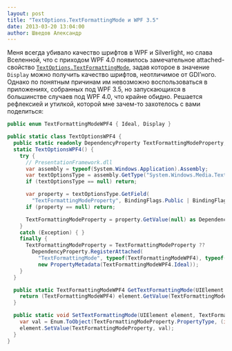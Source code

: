 ```yaml
---
layout: post
title: "TextOptions.TextFormattingMode и WPF 3.5"
date: 2013-03-20 13:04:00
author: Шведов Александр
---
```

Меня всегда убивало качество шрифтов в WPF и Silverlight, но слава Вселенной, что с приходом WPF 4.0 появилось замечательное attached-свойство [`TextOptions.TextFormattingMode`](http://msdn.microsoft.com/en-us/library/system.windows.media.textoptions.textformattingmode.aspx), задав которое в значение `Display` можно получить качество шрифтов, неотличимое от GDI’ного. Однако по понятным причинам им невозможно воспользоваться в приложениях, собранных под WPF 3.5, но запускающихся в большинстве случаев под WPF 4.0, что крайне обидно. Решается рефлексией и утилкой, которой мне зачем-то захотелось с вами поделиться:

```c#
public enum TextFormattingModeWPF4 { Ideal, Display }

public static class TextOptionsWPF4 {
  public static readonly DependencyProperty TextFormattingModeProperty;
  static TextOptionsWPF4() {
    try {
      // PresentationFramework.dll
      var assembly = typeof(System.Windows.Application).Assembly;
      var textOptionsType = assembly.GetType("System.Windows.Media.TextOptions");
      if (textOptionsType == null) return;

      var property = textOptionsType.GetField(
        "TextFormattingModeProperty", BindingFlags.Public | BindingFlags.Static);
      if (property == null) return;

      TextFormattingModeProperty = property.GetValue(null) as DependencyProperty;
    }
    catch (Exception) { }
    finally {
      TextFormattingModeProperty = TextFormattingModeProperty ??
        DependencyProperty.RegisterAttached(
          "TextFormattingMode", typeof(TextFormattingModeWPF4), typeof(TextOptionsWPF4),
          new PropertyMetadata(TextFormattingModeWPF4.Ideal));
    }
  }

  public static TextFormattingModeWPF4 GetTextFormattingMode(UIElement element) {
    return (TextFormattingModeWPF4) element.GetValue(TextFormattingModeProperty);
  }

  public static void SetTextFormattingMode(UIElement element, TextFormattingModeWPF4 value) {
    var val = Enum.ToObject(TextFormattingModeProperty.PropertyType, (int)value);
    element.SetValue(TextFormattingModeProperty, val);
  }
}
```